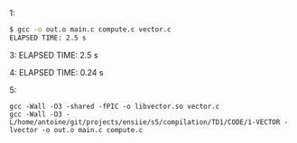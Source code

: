 1:
```bash
$ gcc -o out.o main.c compute.c vector.c
ELAPSED TIME: 2.5 s
```

3:
ELAPSED TIME: 2.5 s

4:
ELAPSED TIME: 0.24 s

5: 
```
gcc -Wall -O3 -shared -fPIC -o libvector.so vector.c 
gcc -Wall -O3 -L/home/antoine/git/projects/ensiie/s5/compilation/TD1/CODE/1-VECTOR -lvector -o out.o main.c compute.c
```